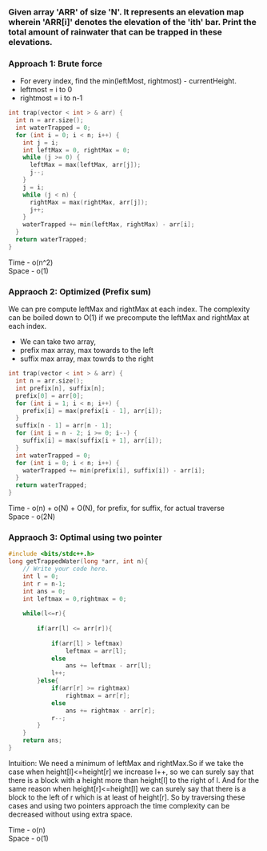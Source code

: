 ### Given array 'ARR' of size 'N'. It represents an elevation map wherein 'ARR[i]' denotes the elevation of the 'ith' bar. Print the total amount of rainwater that can be trapped in these elevations.

### Approach 1: Brute force
- For every index, find the min(leftMost, rightmost) - currentHeight.
- leftmost = i to 0
- rightmost = i to n-1

```c++
int trap(vector < int > & arr) {
  int n = arr.size();
  int waterTrapped = 0;
  for (int i = 0; i < n; i++) {
    int j = i;
    int leftMax = 0, rightMax = 0;
    while (j >= 0) {
      leftMax = max(leftMax, arr[j]);
      j--;
    }
    j = i;
    while (j < n) {
      rightMax = max(rightMax, arr[j]);
      j++;
    }
    waterTrapped += min(leftMax, rightMax) - arr[i];
  }
  return waterTrapped;
}
```
Time - o(n^2) </br>
Space - o(1)

### Appraoch 2: Optimized (Prefix sum)
We can pre compute leftMax and rightMax at each index. The complexity can be boiled down to O(1) if we precompute the leftMax and rightMax at each index.
- We can take two array,
- prefix max array, max towards to the left
- suffix max array, max towrds to the right
```c++
int trap(vector < int > & arr) {
  int n = arr.size();
  int prefix[n], suffix[n];
  prefix[0] = arr[0];
  for (int i = 1; i < n; i++) {
    prefix[i] = max(prefix[i - 1], arr[i]);
  }
  suffix[n - 1] = arr[n - 1];
  for (int i = n - 2; i >= 0; i--) {
    suffix[i] = max(suffix[i + 1], arr[i]);
  }
  int waterTrapped = 0;
  for (int i = 0; i < n; i++) {
    waterTrapped += min(prefix[i], suffix[i]) - arr[i];
  }
  return waterTrapped;
}
```
Time - o(n) + o(N) + O(N), for prefix, for suffix, for actual traverse</br>
Space - o(2N)

### Appraoch 3: Optimal using two pointer


```c++
#include <bits/stdc++.h> 
long getTrappedWater(long *arr, int n){
    // Write your code here.
    int l = 0;
    int r = n-1;
    int ans = 0;
    int leftmax = 0,rightmax = 0;
    
    while(l<=r){
        
        if(arr[l] <= arr[r]){
            
            if(arr[l] > leftmax)
                leftmax = arr[l];
            else
                ans += leftmax - arr[l];
            l++;
        }else{
            if(arr[r] >= rightmax)
                rightmax = arr[r];
            else
                ans += rightmax - arr[r];
            r--;
        }
    }
    return ans;
}
```
Intuition: We need a minimum of leftMax and rightMax.So if we take the case when height[l]<=height[r] we increase l++, 
so we can surely say that there is a block with a height more than height[l] to the right of l. 
And for the same reason when height[r]<=height[l] we can surely say that there is a block to the left of r which is at least of height[r].
So by traversing these cases and using two pointers approach the time complexity can be decreased without using extra space.

Time - o(n) </br>
Space - o(1)
